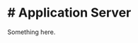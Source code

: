 [title]: # (# Application Server)
[tags]: # (XXX)
[priority]: # (928)
# # Application Server
Something here.
